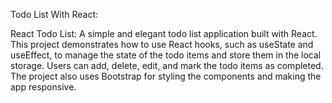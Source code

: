 Todo List With React:
	
React Todo List: A simple and elegant todo list application built with React.
This project demonstrates how to use React hooks, such as useState and useEffect, to manage the state of the todo items and store them in the local storage.
Users can add, delete, edit, and mark the todo items as completed.
The project also uses Bootstrap for styling the components and making the app responsive.
